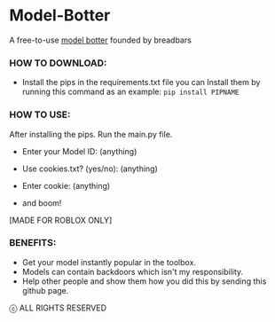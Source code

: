 # Model-Botter
A free-to-use [model botter](https://www.youtube.com/watch?v=jpXGJn_RBMY) founded by breadbars

### HOW TO DOWNLOAD:

- Install the pips in the requirements.txt file
you can Install them by running this command as an example:
```pip install PIPNAME```

### HOW TO USE:

After installing the pips. Run the main.py file.
- Enter your Model ID: (anything)
- Use cookies.txt? (yes/no): (anything)
- Enter cookie: (anything)

- and boom!

[MADE FOR ROBLOX ONLY]

### BENEFITS:

- Get your model instantly popular in the toolbox.
- Models can contain backdoors which isn't my responsibility.
- Help other people and show them how you did this by sending this github page.

ⓒ ALL RIGHTS RESERVED
